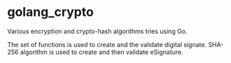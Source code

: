 # golang_crypto

Various encryption and crypto-hash algorithms tries using Go.

The set of functions is used to create and the validate digital signate.
SHA-256 algorithm is used to create and then validate eSignature.

